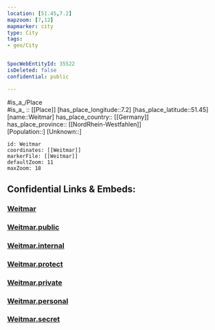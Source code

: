 ```yaml
---
location: [51.45,7.2] 
mapzoom: [7,12] 
mapmarker: city 
type: City
tags:
- geo/City


SpocWebEntityId: 35522
isDeleted: false
confidential: public

---
```

#is_a_/Place  
#is_a_ :: [[Place]] 
[has_place_longitude::7.2] 
[has_place_latitude::51.45] 
[name::Weitmar] 
has_place_country:: [[Germany]]  
has_place_province:: [[NordRhein-Westfahlen]]  
[Population::] 
[Unknown::] 


```leaflet
id: Weitmar
coordinates: [[Weitmar]] 
markerFile: [[Weitmar]] 
defaultZoom: 11 
maxZoom: 18
```


## Confidential Links & Embeds: 

### [Weitmar](/_Standards/Earth/Continent/Europe/Europe~Central/Germany/Germany~West/Nordrhein-Westfalen/counties~NW/Bochum/Weitmar.md) 

### [Weitmar.public](/_public/Earth/Continent/Europe/Europe~Central/Germany/Germany~West/Nordrhein-Westfalen/counties~NW/Bochum/Weitmar.public.md) 

### [Weitmar.internal](/_internal/Earth/Continent/Europe/Europe~Central/Germany/Germany~West/Nordrhein-Westfalen/counties~NW/Bochum/Weitmar.internal.md) 

### [Weitmar.protect](/_protect/Earth/Continent/Europe/Europe~Central/Germany/Germany~West/Nordrhein-Westfalen/counties~NW/Bochum/Weitmar.protect.md) 

### [Weitmar.private](/_private/Earth/Continent/Europe/Europe~Central/Germany/Germany~West/Nordrhein-Westfalen/counties~NW/Bochum/Weitmar.private.md) 

### [Weitmar.personal](/_personal/Earth/Continent/Europe/Europe~Central/Germany/Germany~West/Nordrhein-Westfalen/counties~NW/Bochum/Weitmar.personal.md) 

### [Weitmar.secret](/_secret/Earth/Continent/Europe/Europe~Central/Germany/Germany~West/Nordrhein-Westfalen/counties~NW/Bochum/Weitmar.secret.md)

